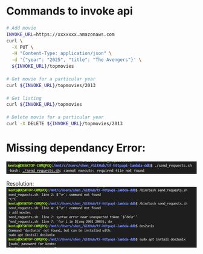 # Commands to invoke api
```bash
# Add movie
INVOKE_URL=https://xxxxxxx.amazonaws.com
curl \
  -X PUT \
  -H "Content-Type: application/json" \
  -d '{"year": "2025", "title": "The Avengers"}' \
  ${INVOKE_URL}/topmovies

# Get movie for a particular year
curl ${INVOKE_URL}/topmovies/2013

# Get listing
curl ${INVOKE_URL}/topmovies

# Delete movie for a particular year
curl -X DELETE ${INVOKE_URL}/topmovies/2013
```


# Missing dependancy Error:
![alt text](image-1.png)  
   
Resolution:   
![alt text](image.png)



